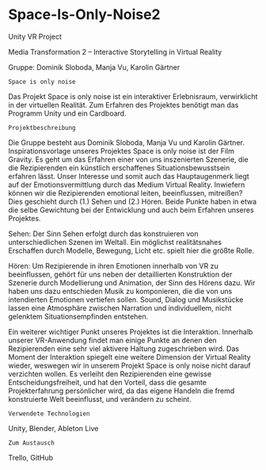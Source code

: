 # Space-Is-Only-Noise2
Unity VR Project

Media Transformation 2 – Interactive Storytelling in Virtual Reality

Gruppe: Dominik Sloboda, Manja Vu, Karolin Gärtner

    Space is only noise

Das Projekt Space is only noise ist ein interaktiver Erlebnisraum, verwirklicht in der virtuellen Realität. Zum Erfahren des Projektes benötigt man das Programm Unity und ein Cardboard.

    Projektbeschreibung

Die Gruppe besteht aus Dominik Sloboda, Manja Vu und Karolin Gärtner. Inspirationsvorlage unseres Projektes Space is only noise ist der Film Gravity. Es geht um das Erfahren einer von uns inszenierten Szenerie, die die Rezipierenden ein künstlich erschaffenes Situationsbewusstsein erfahren lässt. Unser Interesse und somit auch das Hauptaugenmerk liegt auf der Emotionsvermittlung durch das Medium Virtual Reality. Inwiefern können wir die Rezipierenden emotional leiten, beeinflussen, mitreißen? Dies geschieht durch (1.) Sehen und (2.) Hören. Beide Punkte haben in etwa die selbe Gewichtung bei der Entwicklung und auch beim Erfahren unseres Projektes.

Sehen: Der Sinn Sehen erfolgt durch das konstruieren von unterschiedlichen Szenen im Weltall. Ein möglichst realitätsnahes Erschaffen durch Modelle, Bewegung, Licht etc. spielt hier die größte Rolle.

Hören: Um Rezipierende in ihren Emotionen innerhalb von VR zu beeinflussen, gehört für uns neben der detaillierten Konstruktion der Szenerie durch Modellierung und Animation, der Sinn des Hörens dazu. Wir haben uns dazu entschieden Musik zu komponieren, die die von uns intendierten Emotionen vertiefen sollen. Sound, Dialog und Musikstücke lassen eine Atmosphäre zwischen Narration und individuellem, nicht gelenktem Situationsempfinden entstehen.

Ein weiterer wichtiger Punkt unseres Projektes ist die Interaktion. Innerhalb unserer VR-Anwendung findet man einige Punkte an denen den Rezipierenden eine sehr viel aktivere Haltung zugeschrieben wird. Das Moment der Interaktion spiegelt eine weitere Dimension der Virtual Reality wieder, weswegen wir in unserem Projekt Space is only noise nicht darauf verzichten wollen. Es verleiht den Rezipierenden eine gewisse Entscheidungsfreiheit, und hat den Vorteil, dass die gesamte Projekterfahrung persönlicher wird, da das eigene Handeln die fremd konstruierte Welt beeinflusst, und verändern zu scheint.

    Verwendete Technologien

Unity, Blender, Ableton Live

    Zum Austausch

Trello, GitHub
